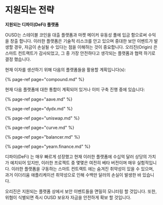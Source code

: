 # 지원되는 전략

**지원되는 디파이(DeFi) 플랫폼**

OUSD는 스테이블 코인을 대출 플랫폼과 마켓 메이커 유동성 풀에 입금 함으로써 수익을 창출 합니다. 이러한 플랫폼은 기술적 리스크를 안고 있으며 중대한 보안 이벤트가 발생할 경우, 자금이 손실될 수 있다는 점을 이해하는 것이 중요합니다. 오리진(Origin) 은 스마트 컨트랙트가 감사되었고, 그 중 가장 안전하다고 생각되는 플랫폼과 협력 하기로 결정 했습니다.

현재 이자를 생산하기 위해 다음의 플랫폼들을 활용할 계획입니다\(s\):

{% page-ref page="compound.md" %}

현재 다음 플랫폼에 대한 통합이 계획되어 있거나 이미 구축 진행 중에 있습니다:

{% page-ref page="aave.md" %}

{% page-ref page="dydx.md" %}

{% page-ref page="uniswap.md" %}

{% page-ref page="curve.md" %}

{% page-ref page="balancer.md" %}

{% page-ref page="yearn.finance.md" %}

디파이(DeFi) 는 매우 빠르게 성장했고 현재 이러한 플랫폼에 수십억 달러 상당의 가치가 예치되어 있지만, 이러한 프로젝트 중 몇몇은 여전히 베타 버전이며 매우 실험적입니다. 이러한 플랫폼을 구동하는 스마트 컨트랙트 에는 숨겨진 취약성이 있을 수 있으며, 과거 이더리움 애플리케이션 취약성으로 인해 수백만 달러의 손실이 발생한 바 있습니다.

오리진은 지원되는 플랫폼 상에서 보안 이벤트들을 면밀히 모니터링 할 것입니다. 또한, 위협이 식별되면 즉시 OUSD 보유자 자금을 안전하게 확보 할 것입니다.



